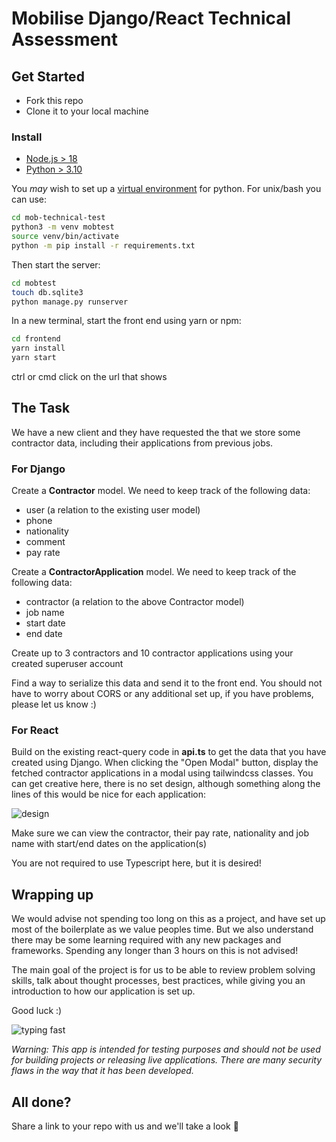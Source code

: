 # Mobilise Django/React Technical Assessment

## Get Started

- Fork this repo
- Clone it to your local machine
  
### Install

- [Node.js > 18](https://nodejs.org/en/download/current/)
- [Python > 3.10](https://www.python.org/downloads/release/python-3108/)


You *may* wish to set up a [virtual environment](https://docs.python.org/3/library/venv.html) for python. For unix/bash you can use:
```bash
cd mob-technical-test
python3 -m venv mobtest
source venv/bin/activate
python -m pip install -r requirements.txt
```

Then start the server:
```bash
cd mobtest
touch db.sqlite3
python manage.py runserver
```

In a new terminal, start the front end using yarn or npm:

```bash
cd frontend
yarn install
yarn start
```

ctrl or cmd click on the url that shows


## The Task

We have a new client and they have requested the that we store some contractor data, including their applications from previous jobs.

### For Django

Create a **Contractor** model. We need to keep track of the following data:
- user (a relation to the existing user model)
- phone
- nationality
- comment
- pay rate

Create a **ContractorApplication** model. We need to keep track of the following data:
- contractor (a relation to the above Contractor model)
- job name
- start date
- end date


Create up to 3 contractors and 10 contractor applications using your created superuser account

Find a way to serialize this data and send it to the front end. You should not have to worry about CORS or any additional set up, if you have problems, please let us know :)


### For React

Build on the existing react-query code in **api.ts** to get the data that you have created using Django. When clicking the "Open Modal" button, display the fetched contractor applications in a modal using tailwindcss classes. You can get creative here, there is no set design, although something along the lines of this would be nice for each application:

![design](./design.png)

Make sure we can view the contractor, their pay rate, nationality and job name with start/end dates on the application(s)

You are not required to use Typescript here, but it is desired!

## Wrapping up

We would advise not spending too long on this as a project, and have set up most of the boilerplate as we value peoples time. But we also understand there may be some learning required with any new packages and frameworks. Spending any longer than 3 hours on this is not advised!

The main goal of the project is for us to be able to review problem solving skills, talk about thought processes, best practices, while giving you an introduction to how our application is set up.

Good luck :)

![typing fast](https://media.giphy.com/media/UFGj6EYw5JhMQ/giphy.gif)

*Warning: This app is intended for testing purposes and should not be used for building projects or releasing live applications. There are many security flaws in the way that it has been developed.*


## All done?

Share a link to your repo with us and we'll take a look :eyes:

  
  